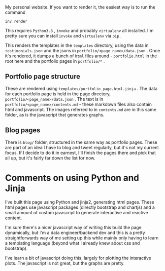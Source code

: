 My personal website. If you want to render it, the easiest way is
to run the command

 `inv render`

This requires `Python3.8` , `invoke` and probably `virtualenv` all installed. I'm pretty sure you can install `invoke` and `virtualenv` via `pip` .

This renders the templates in the `templates` directory, using the data in `testimonials.json` and the jsons in `portfolio/<page_name>/data.json` . Once it's rendered, it dumps a bunch of `html` files around - `portfolio.html` in the root here and the portfolio pages in `portfolio/*` .

## Portfolio page structure

These are rendered using `templates/portfolio_page.html.jinja` . The data for each portfolio page is held in the page directory, `portfolio/<page_name>/data.json` . The text is in `portfolio/<page_name>/contents.md` - these markdown files also contain html and javascript. The images referred to in `contents.md` are in this same folder, as is the javascript that generates graphs.

## Blog pages

There is `blog/` folder, structured in the same way as portfolio pages. These are part of an idea I have to blog and tweet regularly, but it's not my current focus. If I decide to do it in earnest, I'll finish the pages there and pick that all up, but it's fairly far down the list for now.

# Comments on using Python and Jinja

I've built this page using Python and jinja2, generating html pages. These html pages use javascript packages (directly bootstrap and chartjs) and a small amount of custom javascript to generate interactive and reactive content.

I'm sure there's a nicer javascript way of writing this build the page dynamically, but I'm a data engineer/backend dev and this is a pretty straightforwards way of me setting up this while mainly only having to learn a templating language (beyond what I already knew about css and bootstrap).

I've learn a bit of javascript doing this, largely for plotting the interactive plots. The javascript is not great, but the graphs are pretty.
